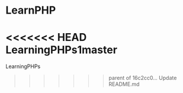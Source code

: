 # LearnPHP
<<<<<<< HEAD
LearningPHPs1master
=======
LearningPHPs
>>>>>>> parent of 16c2cc0... Update README.md
